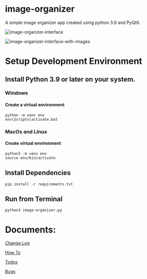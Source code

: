 # image-organizer
A simple image organizer app created using python 3.9 and PyQt6.


![image-organizer-interface](https://user-images.githubusercontent.com/65349554/156636831-8a84e9aa-cd1b-48e3-9f65-db1674662c7d.png)

![image-organizer-interface-with-images](https://user-images.githubusercontent.com/65349554/156636674-58906f19-5b28-4e37-851c-1f5b7f9c8323.png)


# Setup Development Environment 

## Install Python 3.9 or later on your system.

### Windows 

#### Create a virtual environment 
    python -m venv env
    env\Scripts\activate.bat

### MacOs and Linux 
#### Create virtual environment
    python3 -m venv env
    source env/bin/activate

## Install Dependencies 
    pip install -r requirements.txt


## Run from Terminal 
    python3 image-organizer.py


# Documents: 

[Change Log](./changelog.md)

[How To](./docs/how-to.md)

[Todos](./docs/todos.md)

[Bugs](./docs/known-bugs.md)